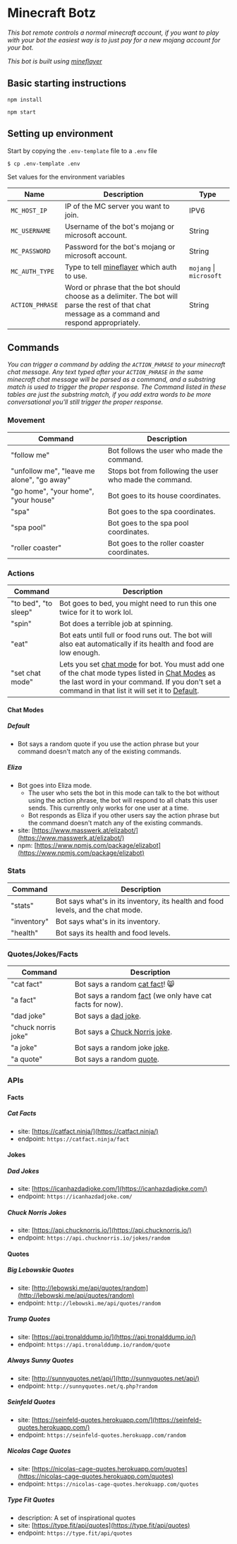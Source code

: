 # Minecraft Botz
_This bot remote controls a normal minecraft account, if you want to play with your bot the easiest way is to just pay for a new mojang account for your bot._

_This bot is built using [mineflayer](https://github.com/PrismarineJS/mineflayer)_

## Basic starting instructions

`npm install`

`npm start`

## Setting up environment

Start by copying the `.env-template` file to a `.env` file

```console
$ cp .env-template .env
```

Set values for the environment variables

| Name | Description | Type |
|------| ------------|------|
| `MC_HOST_IP` | IP of the MC server you want to join. | IPV6 |
| `MC_USERNAME` | Username of the bot's mojang or microsoft account. | String |
| `MC_PASSWORD` | Password for the bot's mojang or microsoft account. | String |
| `MC_AUTH_TYPE` | Type to tell [mineflayer](https://github.com/PrismarineJS/mineflayer) which auth to use.  | `mojang` \| `microsoft`|
| `ACTION_PHRASE` | Word or phrase that the bot should choose as a delimiter. The bot will parse the rest of that chat message as a command and respond appropriately. | String |

## Commands
_You can trigger a command by adding the `ACTION_PHRASE` to your minecraft chat message. Any text typed after your `ACTION_PHRASE` in the same minecraft chat message will be parsed as a command, and a substring match is used to trigger the proper response. The Command listed in these tables are just the substring match, if you add extra words to be more conversational you'll still trigger the proper response._

### Movement
| Command | Description |
|------| ------------|
| "follow me" | Bot follows the user who made the command. |
| "unfollow me", "leave me alone", "go away" | Stops bot from following the user who made the command. |
| "go home", "your home", "your house" | Bot goes to its house coordinates. |
| "spa" | Bot goes to the spa coordinates. |
| "spa pool" | Bot goes to the spa pool coordinates. |
| "roller coaster" | Bot goes to the roller coaster coordinates. |

### Actions
| Command | Description |
|------| ------------|
| "to bed", "to sleep" | Bot goes to bed, you might need to run this one twice for it to work lol. |
| "spin" | Bot does a terrible job at spinning. |
| "eat" | Bot eats until full or food runs out. The bot will also eat automatically if its health and food are low enough. |
| "set chat mode" | Lets you set [chat mode](#chat-modes) for bot. You must add one of the chat mode types listed in [Chat Modes](#chat-modes) as the last word in your command. If you don't set a command in that list it will set it to [Default](#default). |

#### Chat Modes

##### Default
  * Bot says a random quote if you use the action phrase but your command doesn't match any of the existing commands.

##### Eliza
  * Bot goes into Eliza mode.
    * The user who sets the bot in this mode can talk to the bot without using the action phrase, the bot will respond to all chats this user sends. This currently only works for one user at a time.
    * Bot responds as Eliza if you other users say the action phrase but the command doesn't match any of the existing commands.
  * site: [https://www.masswerk.at/elizabot/](https://www.masswerk.at/elizabot/)
  * npm: [https://www.npmjs.com/package/elizabot](https://www.npmjs.com/package/elizabot)

### Stats
| Command | Description |
|------| ------------|
| "stats" | Bot says what's in its inventory, its health and food levels, and the chat mode. |
| "inventory" | Bot says what's in its inventory. |
| "health" | Bot says its health and food levels. |

### Quotes/Jokes/Facts
| Command | Description |
|------| ------------|
| "cat fact" | Bot says a random [cat fact](#cat-facts)! 😸 |
| "a fact" | Bot says a random [fact](#facts) (we only have cat facts for now). |
| "dad joke" | Bot says a [dad joke](#dad-jokes). |
| "chuck norris joke" | Bot says a [Chuck Norris joke](#chuck-norris-jokes). |
| "a joke" | Bot says a random joke [joke](#jokes). |
| "a quote" | Bot says a random [quote](#quotes). |

### APIs

#### Facts
##### Cat Facts
  * site: [https://catfact.ninja/](https://catfact.ninja/)
  * endpoint: `https://catfact.ninja/fact`

#### Jokes
##### Dad Jokes 
  * site: [https://icanhazdadjoke.com/](https://icanhazdadjoke.com/)
  * endpoint: `https://icanhazdadjoke.com/`
##### Chuck Norris Jokes 
  * site: [https://api.chucknorris.io/](https://api.chucknorris.io/)
  * endpoint: `https://api.chucknorris.io/jokes/random`

#### Quotes
##### Big Lebowskie Quotes
  * site: [http://lebowski.me/api/quotes/random](http://lebowski.me/api/quotes/random)
  * endpoint: `http://lebowski.me/api/quotes/random`
##### Trump Quotes
  * site: [https://api.tronalddump.io/](https://api.tronalddump.io/)
  * endpoint: `https://api.tronalddump.io/random/quote`
##### Always Sunny Quotes
  * site: [http://sunnyquotes.net/api/](http://sunnyquotes.net/api/)
  * endpoint: `http://sunnyquotes.net/q.php?random`
##### Seinfeld Quotes
  * site: [https://seinfeld-quotes.herokuapp.com/](https://seinfeld-quotes.herokuapp.com/)
  * endpoint: `https://seinfeld-quotes.herokuapp.com/random`
##### Nicolas Cage Quotes
  * site: [https://nicolas-cage-quotes.herokuapp.com/quotes](https://nicolas-cage-quotes.herokuapp.com/quotes)
  * endpoint: `https://nicolas-cage-quotes.herokuapp.com/quotes`
##### Type Fit Quotes
  * description: A set of inspirational quotes
  * site: [https://type.fit/api/quotes](https://type.fit/api/quotes)
  * endpoint: `https://type.fit/api/quotes`
